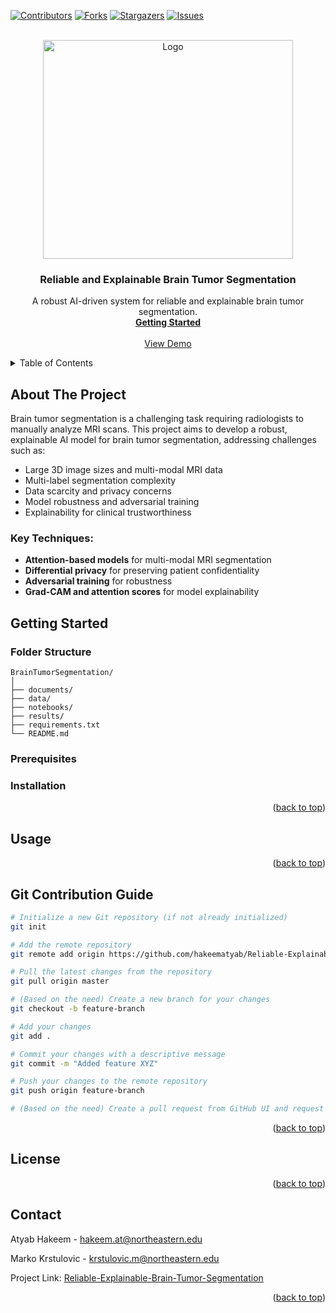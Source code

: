 <a id="readme-top"></a>

[![Contributors][contributors-shield]][contributors-url]
[![Forks][forks-shield]][forks-url]
[![Stargazers][stars-shield]][stars-url]
[![Issues][issues-shield]][issues-url]


<!-- PROJECT LOGO -->
<br />
<div align="center">
  <a href="https://github.com/hakeematyab/Reliable-Explainable-Brain-Tumor-Segmentation">
    <img src="https://github.com/user-attachments/assets/b8111a77-4f32-4fc4-abb1-a9888fc38c7b" alt="Logo" width="400" height="350">
  </a>

  <h3 align="center">Reliable and Explainable Brain Tumor Segmentation</h3>

  <p align="center">
    A robust AI-driven system for reliable and explainable brain tumor segmentation.
    <br />
    <a href="#getting-started"><strong>Getting Started</strong></a>
    <br />
    <br />
    <a href="">View Demo</a>
  </p>
</div>

<!-- TABLE OF CONTENTS -->
<details>
  <summary>Table of Contents</summary>
  <ol>
    <li><a href="#about-the-project">About The Project</a></li>
    <li><a href="#getting-started">Getting Started</a>
      <ul>
        <li><a href="#folder-structure">Folder Structure</a></li>
        <li><a href="#prerequisites">Prerequisites</a></li>
        <li><a href="#installation">Installation</a></li>
      </ul>
    </li>
    <li><a href="#usage">Usage</a></li>
    <li><a href="#contributing">Contributing</a></li>
    <li><a href="#git-contribution-guide">Git Contribution Guide</a></li>
    <li><a href="#license">License</a></li>
    <li><a href="#contact">Contact</a></li>
  </ol>
</details>

<!-- ABOUT THE PROJECT -->
## About The Project

Brain tumor segmentation is a challenging task requiring radiologists to manually analyze MRI scans. This project aims to develop a robust, explainable AI model for brain tumor segmentation, addressing challenges such as:
- Large 3D image sizes and multi-modal MRI data
- Multi-label segmentation complexity
- Data scarcity and privacy concerns
- Model robustness and adversarial training
- Explainability for clinical trustworthiness

### Key Techniques:
- **Attention-based models** for multi-modal MRI segmentation
- **Differential privacy** for preserving patient confidentiality
- **Adversarial training** for robustness
- **Grad-CAM and attention scores** for model explainability

<!-- GETTING STARTED -->
## Getting Started

### Folder Structure
```
BrainTumorSegmentation/
│
├── documents/
├── data/
├── notebooks/
├── results/
├── requirements.txt
└── README.md
```

### Prerequisites
<!-- 
1. **Python 3.x**: Install from [here](https://www.python.org/downloads/).
   ```bash
   python --version
   ```

2. **Anaconda** (Optional but recommended): [Download](https://www.anaconda.com/download)
   ```bash
   conda --version
   ```

3. **Git**: Install from [here](https://git-scm.com/downloads).
   ```bash
   git --version
   ```
-->
### Installation
<!-- 
1. Clone the repository:
   ```sh
   git clone https://github.com/hakeematyab/Reliable-Explainable-Brain-Tumor-Segmentation.git
   cd Reliable-Explainable-Brain-Tumor-Segmentation
   ```
2. Create an environment & install dependencies:
   ```sh
   conda create --name brain_tumor_segmentation python=3.12.9
   conda activate brain_tumor_segmentation
   pip install -r requirements.txt
   ```
-->
<p align="right">(<a href="#readme-top">back to top</a>)</p>

<!-- USAGE EXAMPLES -->
## Usage

<p align="right">(<a href="#readme-top">back to top</a>)</p>

<!-- GIT CONTRIBUTION GUIDE -->
## Git Contribution Guide

```bash
# Initialize a new Git repository (if not already initialized)
git init

# Add the remote repository
git remote add origin https://github.com/hakeematyab/Reliable-Explainable-Brain-Tumor-Segmentation.git

# Pull the latest changes from the repository
git pull origin master

# (Based on the need) Create a new branch for your changes
git checkout -b feature-branch

# Add your changes
git add .

# Commit your changes with a descriptive message
git commit -m "Added feature XYZ"

# Push your changes to the remote repository
git push origin feature-branch

# (Based on the need) Create a pull request from GitHub UI and request review
```

<p align="right">(<a href="#readme-top">back to top</a>)</p>

<!-- LICENSE -->
## License
<!-- Distributed under the MIT License. See `LICENSE` for details.-->

<p align="right">(<a href="#readme-top">back to top</a>)</p>

<!-- CONTACT -->
## Contact
Atyab Hakeem - hakeem.at@northeastern.edu

Marko Krstulovic - krstulovic.m@northeastern.edu

Project Link: [Reliable-Explainable-Brain-Tumor-Segmentation](https://github.com/hakeematyab/Reliable-Explainable-Brain-Tumor-Segmentation)

<p align="right">(<a href="#readme-top">back to top</a>)</p>

<!-- MARKDOWN LINKS & IMAGES -->
[contributors-shield]: https://img.shields.io/github/contributors/hakeematyab/Reliable-Explainable-Brain-Tumor-Segmentation.svg?style=for-the-badge
[contributors-url]: https://github.com/hakeematyab/Reliable-Explainable-Brain-Tumor-Segmentation/graphs/contributors
[forks-shield]: https://img.shields.io/github/forks/hakeematyab/Reliable-Explainable-Brain-Tumor-Segmentation.svg?style=for-the-badge
[forks-url]: https://github.com/hakeematyab/Reliable-Explainable-Brain-Tumor-Segmentation/network/members
[stars-shield]: https://img.shields.io/github/stars/hakeematyab/Reliable-Explainable-Brain-Tumor-Segmentation.svg?style=for-the-badge
[stars-url]: https://github.com/hakeematyab/Reliable-Explainable-Brain-Tumor-Segmentation/stargazers
[issues-shield]: https://img.shields.io/github/issues/hakeematyab/Reliable-Explainable-Brain-Tumor-Segmentation.svg?style=for-the-badge
[issues-url]: https://github.com/hakeematyab/Reliable-Explainable-Brain-Tumor-Segmentation/issues
[license-shield]: https://img.shields.io/github/license/hakeematyab/Reliable-Explainable-Brain-Tumor-Segmentation.svg?style=for-the-badge
[license-url]: https://github.com/hakeematyab/Reliable-Explainable-Brain-Tumor-Segmentation/blob/main/LICENSE.txt
